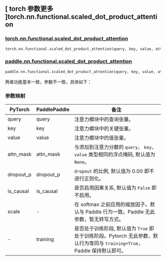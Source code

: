 ## [ torch 参数更多 ]torch.nn.functional.scaled_dot_product_attention

### [torch.nn.functional.scaled_dot_product_attention](https://pytorch.org/docs/stable/generated/torch.nn.functional.scaled_dot_product_attention.html#torch-nn-functional-scaled-dot-product-attention)

```python
torch.nn.functional.scaled_dot_product_attention(query, key, value, attn_mask=None, dropout_p=0.0, is_causal=False, scale=None)
```

### [paddle.nn.functional.scaled_dot_product_attention](https://www.paddlepaddle.org.cn/documentation/docs/zh/develop/api/paddle/nn/functional/scaled_dot_product_attention_cn.html#scaled-dot-product-attention)

```python
paddle.nn.functional.scaled_dot_product_attention(query, key, value, attn_mask=None, dropout_p=0.0, is_causal=False, training=True, name=None)
```

两者功能基本一致，参数不一致，具体如下：

### 参数映射

| PyTorch   | PaddlePaddle | 备注                                                                                                            |
| --------- | ------------ | --------------------------------------------------------------------------------------------------------------- |
| query     | query        | 注意力模块中的查询张量。                                                                                        |
| key       | key          | 注意力模块中的关键张量。                                                                                        |
| value     | value        | 注意力模块中的值张量。                                                                                          |
| attn_mask | attn_mask    | 与添加到注意力分数的 `query`、 `key`、 `value` 类型相同的浮点掩码, 默认值为 `None`。                            |
| dropout_p | dropout_p    | `dropout` 的比例, 默认值为 0.00 即不进行正则化。                                                                |
| is_causal | is_causal    | 是否启用因果关系, 默认值为 `False` 即不启用。                                                                   |
| scale     | -            | 在 softmax 之前应用的缩放因子。默认与 Paddle 行为一致。Paddle 无此参数，暂无转写方式。                            |
| -         | training     | 是否处于训练阶段, 默认值为 `True` 即处于训练阶段。Pytorch 无此参数，默认行为等同与 `training=True`，Paddle 保持默认即可。|
